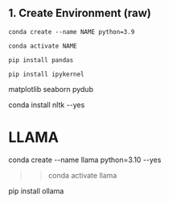 ## 1. Create Environment (raw)

`conda create --name NAME python=3.9` 

`conda activate NAME`

`pip install pandas`

`pip install ipykernel`

matplotlib
seaborn
pydub

conda install nltk --yes



# LLAMA

conda create --name llama python=3.10 --yes
>> conda activate llama

pip install ollama